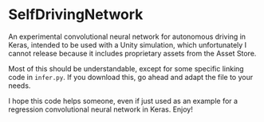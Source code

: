 # SelfDrivingNetwork

An experimental convolutional neural network for autonomous driving in Keras, intended to be used with a Unity simulation, which unfortunately I cannot release because it includes proprietary assets from the Asset Store.

Most of this should be understandable, except for some specific linking code in `infer.py`. If you download this, go ahead and adapt the file to your needs.

I hope this code helps someone, even if just used as an example for a regression convolutional neural network in Keras. Enjoy!
